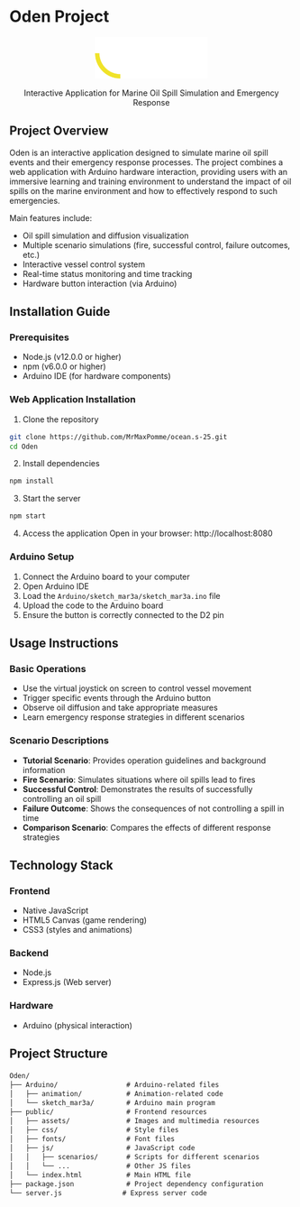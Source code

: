# Oden Project

<div align="center">
  <img src="public/assets/logo.png" alt="Oden Logo" width="200">
  <p>Interactive Application for Marine Oil Spill Simulation and Emergency Response</p>
</div>

## Project Overview

Oden is an interactive application designed to simulate marine oil spill events and their emergency response processes. The project combines a web application with Arduino hardware interaction, providing users with an immersive learning and training environment to understand the impact of oil spills on the marine environment and how to effectively respond to such emergencies.

Main features include:

- Oil spill simulation and diffusion visualization
- Multiple scenario simulations (fire, successful control, failure outcomes, etc.)
- Interactive vessel control system
- Real-time status monitoring and time tracking
- Hardware button interaction (via Arduino)

## Installation Guide

### Prerequisites

- Node.js (v12.0.0 or higher)
- npm (v6.0.0 or higher)
- Arduino IDE (for hardware components)

### Web Application Installation

1. Clone the repository
```bash
git clone https://github.com/MrMaxPomme/ocean.s-25.git
cd Oden
```

2. Install dependencies
```bash
npm install
```

3. Start the server
```bash
npm start
```

4. Access the application
Open in your browser: http://localhost:8080

### Arduino Setup

1. Connect the Arduino board to your computer
2. Open Arduino IDE
3. Load the `Arduino/sketch_mar3a/sketch_mar3a.ino` file
4. Upload the code to the Arduino board
5. Ensure the button is correctly connected to the D2 pin

## Usage Instructions

### Basic Operations

- Use the virtual joystick on screen to control vessel movement
- Trigger specific events through the Arduino button
- Observe oil diffusion and take appropriate measures
- Learn emergency response strategies in different scenarios

### Scenario Descriptions

- **Tutorial Scenario**: Provides operation guidelines and background information
- **Fire Scenario**: Simulates situations where oil spills lead to fires
- **Successful Control**: Demonstrates the results of successfully controlling an oil spill
- **Failure Outcome**: Shows the consequences of not controlling a spill in time
- **Comparison Scenario**: Compares the effects of different response strategies

## Technology Stack

### Frontend

- Native JavaScript
- HTML5 Canvas (game rendering)
- CSS3 (styles and animations)

### Backend

- Node.js
- Express.js (Web server)

### Hardware

- Arduino (physical interaction)

## Project Structure

```
Oden/
├── Arduino/                 # Arduino-related files
│   ├── animation/           # Animation-related code
│   └── sketch_mar3a/        # Arduino main program
├── public/                  # Frontend resources
│   ├── assets/              # Images and multimedia resources
│   ├── css/                 # Style files
│   ├── fonts/               # Font files
│   ├── js/                  # JavaScript code
│   │   ├── scenarios/       # Scripts for different scenarios
│   │   └── ...              # Other JS files
│   └── index.html           # Main HTML file
├── package.json             # Project dependency configuration
└── server.js               # Express server code
```
